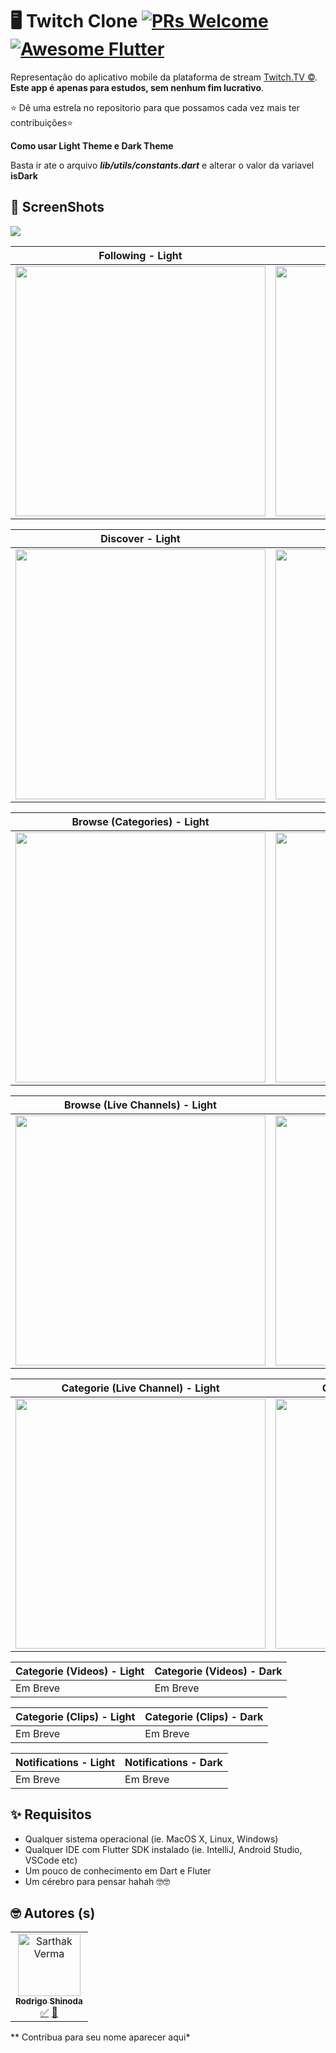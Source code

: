 # 🖥 Twitch Clone [![PRs Welcome](https://img.shields.io/badge/PRs-welcome-brightgreen.svg?style=flat-square)](http://makeapullrequest.com) <a href="https://github.com/fluttership"><img alt="Awesome Flutter" src="https://img.shields.io/badge/Awesome-Flutter-blue.svg?longCache=true&style=flat-square" /></a>

Representação do aplicativo mobile da plataforma de stream <a href="https://www.twitch.tv/. ">Twitch.TV ©</a>. <b>Este app é apenas para estudos, sem nenhum fim lucrativo</b>.

⭐ Dê uma estrela no repositorio para que possamos cada vez mais ter contribuições⭐ 

**Como usar Light Theme e Dark Theme**

Basta ir ate o arquivo ***lib/utils/constants.dart*** e alterar o valor da variavel **isDark**

## 📸 ScreenShots

<img src="https://i.imgur.com/DopDjwn.png"/>

| Following - Light | Following - Dark |
|------|-------|
|<img src="https://i.imgur.com/sVZ3KBd.jpg" width="400">|<img src="https://i.imgur.com/8njoU3t.jpg" width="400">|

| Discover - Light | Discover - Dark |
|------|-------|
|<img src="https://i.imgur.com/SNTT19g.jpg" width="400">|<img src="https://i.imgur.com/rQMvXAO.jpg" width="400">|

| Browse (Categories) - Light | Browse (Categories) - Dark |
|------|-------|
|<img src="https://i.imgur.com/EJLRuYc.jpg" width="400">|<img src="https://i.imgur.com/N7C2tgp.jpg" width="400">|

| Browse (Live Channels) - Light | Browse (Live Channels) - Dark |
|------|-------|
|<img src="https://i.imgur.com/JtbDDfV.jpg" width="400">|<img src="https://i.imgur.com/8kxRtAM.jpg" width="400">|

| Categorie (Live Channel) - Light | Categorie (Live Channel) - Dark |
|------|-------|
|<img src="https://i.imgur.com/a4egf0U.jpg" width="400">|<img src="https://i.imgur.com/dBNZp9l.jpg" width="400">|

| Categorie (Videos) - Light | Categorie (Videos) - Dark |
|------|-------|
| Em Breve | Em Breve |

| Categorie (Clips) - Light | Categorie (Clips) - Dark |
|------|-------|
| Em Breve | Em Breve |

| Notifications - Light | Notifications - Dark |
|------|-------|
| Em Breve | Em Breve |

## ✨ Requisitos
* Qualquer sistema operacional (ie. MacOS X, Linux, Windows)
* Qualquer IDE com Flutter SDK instalado (ie. IntelliJ, Android Studio, VSCode etc)
* Um pouco de conhecimento em Dart e Fluter
* Um cérebro para pensar hahah 🤓🤓

## 🤓 Autores (s)
<table>
  <tr>
    <td align="center">
        <a href="https://github.com/rodrigordgfs">
            <img src="https://avatars0.githubusercontent.com/u/32286127?s=400&u=f62040064f44db75b8b2302ae0180274ba608270&v=4" width="100px;" alt="Sarthak Verma"/>
            <br/><sub><b>Rodrigo Shinoda</b></sub>
        </a>
        <br/>
        <a href="https://fluttership.com.br/" title="Flutership Administrator">✅</a>
        <a href="https://github.com/rodrigordgfs" title="Developer">📱</a>
    </td>
    <!-- <td align="center">
        <a href="https://github.com/IAmSarthakVerma">
            <img src="https://avatars3.githubusercontent.com/u/20480867?s=400&v=4" width="100px;" alt="Sarthak Verma"/>
            <br/><sub><b>Sarthak Verma</b></sub>
        </a>
        <br/>
        <a href="#content-iamsarthakverma" title="Content">🖋</a>
        <a href="#ideas-iamsarthakverma" title="Ideas, Planning, & Feedback">🤔</a>
    </td>
    <td align="center">
        <a href="https://github.com/IAmSarthakVerma">
            <img src="https://avatars3.githubusercontent.com/u/20480867?s=400&v=4" width="100px;" alt="Sarthak Verma"/>
            <br/><sub><b>Sarthak Verma</b></sub>
        </a>
        <br/>
        <a href="#content-iamsarthakverma" title="Content">🖋</a>
        <a href="#ideas-iamsarthakverma" title="Ideas, Planning, & Feedback">🤔</a>
    </td>
    <td align="center">
        <a href="https://github.com/IAmSarthakVerma">
            <img src="https://avatars3.githubusercontent.com/u/20480867?s=400&v=4" width="100px;" alt="Sarthak Verma"/>
            <br/><sub><b>Sarthak Verma</b></sub>
        </a>
        <br/>
        <a href="#content-iamsarthakverma" title="Content">🖋</a>
        <a href="#ideas-iamsarthakverma" title="Ideas, Planning, & Feedback">🤔</a>
    </td>
    <td align="center">
        <a href="https://github.com/IAmSarthakVerma">
            <img src="https://avatars3.githubusercontent.com/u/20480867?s=400&v=4" width="100px;" alt="Sarthak Verma"/>
            <br/><sub><b>Sarthak Verma</b></sub>
        </a>
        <br/>
        <a href="#content-iamsarthakverma" title="Content">🖋</a>
        <a href="#ideas-iamsarthakverma" title="Ideas, Planning, & Feedback">🤔</a>
    </td>
    <td align="center">
        <a href="https://github.com/IAmSarthakVerma">
            <img src="https://avatars3.githubusercontent.com/u/20480867?s=400&v=4" width="100px;" alt="Sarthak Verma"/>
            <br/><sub><b>Sarthak Verma</b></sub>
        </a>
        <br/>
        <a href="#content-iamsarthakverma" title="Content">🖋</a>
        <a href="#ideas-iamsarthakverma" title="Ideas, Planning, & Feedback">🤔</a>
    </td>
    <td align="center">
        <a href="https://github.com/IAmSarthakVerma">
            <img src="https://avatars3.githubusercontent.com/u/20480867?s=400&v=4" width="100px;" alt="Sarthak Verma"/>
            <br/><sub><b>Sarthak Verma</b></sub>
        </a>
        <br/>
        <a href="#content-iamsarthakverma" title="Content">🖋</a>
        <a href="#ideas-iamsarthakverma" title="Ideas, Planning, & Feedback">🤔</a>
    </td> -->
  </tr>
  <!-- <tr>
    <td align="center">
        <a href="https://github.com/IAmSarthakVerma">
            <img src="https://avatars3.githubusercontent.com/u/20480867?s=400&v=4" width="100px;" alt="Sarthak Verma"/>
            <br/><sub><b>Sarthak Verma</b></sub>
        </a>
        <br/>
        <a href="#content-iamsarthakverma" title="Content">🖋</a>
        <a href="#ideas-iamsarthakverma" title="Ideas, Planning, & Feedback">🤔</a>
    </td>
    <td align="center">
        <a href="https://github.com/IAmSarthakVerma">
            <img src="https://avatars3.githubusercontent.com/u/20480867?s=400&v=4" width="100px;" alt="Sarthak Verma"/>
            <br/><sub><b>Sarthak Verma</b></sub>
        </a>
        <br/>
        <a href="#content-iamsarthakverma" title="Content">🖋</a>
        <a href="#ideas-iamsarthakverma" title="Ideas, Planning, & Feedback">🤔</a>
    </td>
    <td align="center">
        <a href="https://github.com/IAmSarthakVerma">
            <img src="https://avatars3.githubusercontent.com/u/20480867?s=400&v=4" width="100px;" alt="Sarthak Verma"/>
            <br/><sub><b>Sarthak Verma</b></sub>
        </a>
        <br/>
        <a href="#content-iamsarthakverma" title="Content">🖋</a>
        <a href="#ideas-iamsarthakverma" title="Ideas, Planning, & Feedback">🤔</a>
    </td>
    <td align="center">
        <a href="https://github.com/IAmSarthakVerma">
            <img src="https://avatars3.githubusercontent.com/u/20480867?s=400&v=4" width="100px;" alt="Sarthak Verma"/>
            <br/><sub><b>Sarthak Verma</b></sub>
        </a>
        <br/>
        <a href="#content-iamsarthakverma" title="Content">🖋</a>
        <a href="#ideas-iamsarthakverma" title="Ideas, Planning, & Feedback">🤔</a>
    </td>
    <td align="center">
        <a href="https://github.com/IAmSarthakVerma">
            <img src="https://avatars3.githubusercontent.com/u/20480867?s=400&v=4" width="100px;" alt="Sarthak Verma"/>
            <br/><sub><b>Sarthak Verma</b></sub>
        </a>
        <br/>
        <a href="#content-iamsarthakverma" title="Content">🖋</a>
        <a href="#ideas-iamsarthakverma" title="Ideas, Planning, & Feedback">🤔</a>
    </td>
    <td align="center">
        <a href="https://github.com/IAmSarthakVerma">
            <img src="https://avatars3.githubusercontent.com/u/20480867?s=400&v=4" width="100px;" alt="Sarthak Verma"/>
            <br/><sub><b>Sarthak Verma</b></sub>
        </a>
        <br/>
        <a href="#content-iamsarthakverma" title="Content">🖋</a>
        <a href="#ideas-iamsarthakverma" title="Ideas, Planning, & Feedback">🤔</a>
    </td>
    <td align="center">
        <a href="https://github.com/IAmSarthakVerma">
            <img src="https://avatars3.githubusercontent.com/u/20480867?s=400&v=4" width="100px;" alt="Sarthak Verma"/>
            <br/><sub><b>Sarthak Verma</b></sub>
        </a>
        <br/>
        <a href="#content-iamsarthakverma" title="Content">🖋</a>
        <a href="#ideas-iamsarthakverma" title="Ideas, Planning, & Feedback">🤔</a>
    </td>
  </tr> -->
</table>

** Contribua para seu nome aparecer aqui*

